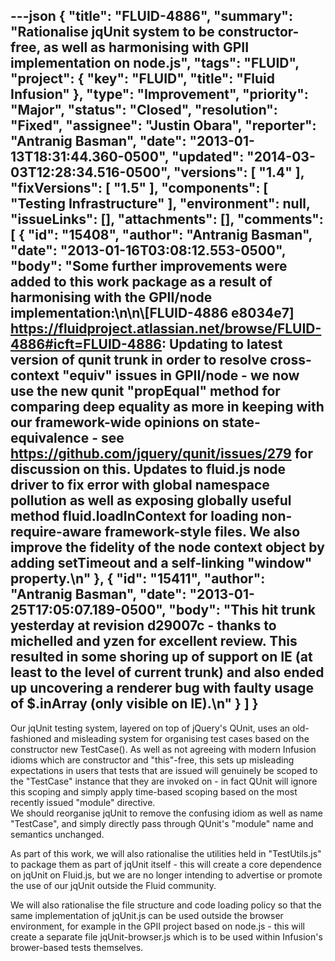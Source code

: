 ---json
{
  "title": "FLUID-4886",
  "summary": "Rationalise jqUnit system to be constructor-free, as well as harmonising with GPII implementation on node.js",
  "tags": "FLUID",
  "project": {
    "key": "FLUID",
    "title": "Fluid Infusion"
  },
  "type": "Improvement",
  "priority": "Major",
  "status": "Closed",
  "resolution": "Fixed",
  "assignee": "Justin Obara",
  "reporter": "Antranig Basman",
  "date": "2013-01-13T18:31:44.360-0500",
  "updated": "2014-03-03T12:28:34.516-0500",
  "versions": [
    "1.4"
  ],
  "fixVersions": [
    "1.5"
  ],
  "components": [
    "Testing Infrastructure"
  ],
  "environment": null,
  "issueLinks": [],
  "attachments": [],
  "comments": [
    {
      "id": "15408",
      "author": "Antranig Basman",
      "date": "2013-01-16T03:08:12.553-0500",
      "body": "Some further improvements were added to this work package as a result of harmonising with the GPII/node implementation:\n\n\\[FLUID-4886 e8034e7] <https://fluidproject.atlassian.net/browse/FLUID-4886#icft=FLUID-4886>: Updating to latest version of qunit trunk in order to resolve cross-context \"equiv\" issues in GPII/node - we now use the new qunit \"propEqual\" method for comparing deep equality as more in keeping with our framework-wide opinions on state-equivalence - see <https://github.com/jquery/qunit/issues/279> for discussion on this. Updates to fluid.js node driver to fix error with global namespace pollution as well as exposing globally useful method fluid.loadInContext for loading non-require-aware framework-style files. We also improve the fidelity of the node context object by adding setTimeout and a self-linking \"window\" property.\n"
    },
    {
      "id": "15411",
      "author": "Antranig Basman",
      "date": "2013-01-25T17:05:07.189-0500",
      "body": "This hit trunk yesterday at revision d29007c - thanks to michelled and yzen for excellent review. This resulted in some shoring up of support on IE (at least to the level of current trunk) and also ended up uncovering a renderer bug with faulty usage of $.inArray (only visible on IE).\n"
    }
  ]
}
---
Our jqUnit testing system, layered on top of jQuery's QUnit, uses an old-fashioned and misleading system for organising test cases based on the constructor new TestCase(). As well as not agreeing with modern Infusion idioms which are constructor and "this"-free, this sets up misleading expectations in users that tests that are issued will genuinely be scoped to the "TestCase" instance that they are invoked on - in fact QUnit will ignore this scoping and simply apply time-based scoping based on the most recently issued "module" directive.\
We should reorganise jqUnit to remove the confusing idiom as well as name "TestCase", and simply directly pass through QUnit's "module" name and semantics unchanged.

As part of this work, we will also rationalise the utilities held in "TestUtils.js" to package them as part of jqUnit itself - this will create a core dependence on jqUnit on Fluid.js, but we are no longer intending to advertise or promote the use of our jqUnit outside the Fluid community.&#x20;

We will also rationalise the file structure and code loading policy so that the same implementation of jqUnit.js can be used outside the browser environment, for example in the GPII project based on node.js - this will create a separate file jqUnit-browser.js which is to be used within Infusion's brower-based tests themselves.

        